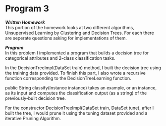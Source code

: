 # Program 3

***Written Homework***   
This portion of the homework looks at two different algorithms, Unsupervised Learning by Clustering and Decision Trees. For 
each there are seperate questions asking for implementations of them.

***Program***   
In this problem I implemented a program that builds a decision tree for categorical attributes and 2-class classification 
tasks. 

In the DecisionTreeImpl(DataSet train) method, I built the decision tree using the training data provided. To finish this part, 
I also wrote a recursive function corresponding to the DecisionTreeLearning function.

public String classify(Instance instance) takes an example, or an instance, as its input and computes the classification 
output (as a string) of the previously-built decision tree.

For the constructor DecisionTreeImpl(DataSet train, DataSet tune), after I built the tree, I would prune it using the tuning 
dataset provided and a iterative Pruning Algorithm.
